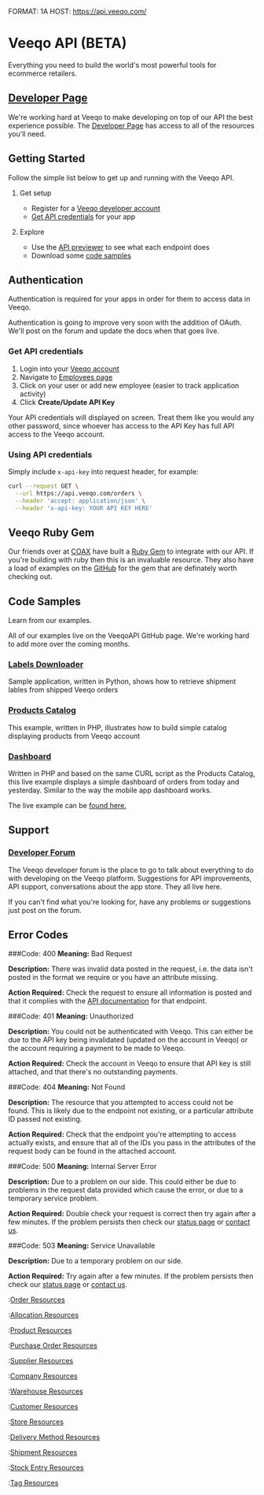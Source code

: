 FORMAT: 1A
HOST: https://api.veeqo.com/

# Veeqo API (BETA)

Everything you need to build the world's most powerful tools for ecommerce retailers.

## [Developer Page](https://developer.veeqo.com)

We're working hard at Veeqo to make developing on top of our API the best experience possible. 
The [Developer Page](https://developer.veeqo.com) has access to all of the resources you'll need.

## Getting Started

Follow the simple list below to get up and running with the Veeqo API.

1. Get setup
    * Register for a [Veeqo developer account](https://goo.gl/forms/mmGTgzadLvQVS6ml2)
    * [Get API credentials](/#introduction/authentication) for your app

2. Explore
    * Use the [API previewer](/#reference/orders) to see what each endpoint does
    * Download some [code samples](/#introduction/code-samples)

## Authentication

Authentication is required for your apps in order for them to access data in Veeqo.

Authentication is going to improve very soon with the addition of OAuth. We'll post 
on the forum and update the docs when that goes live. 

### Get API credentials

1. Login into your [Veeqo account](https://app.veeqo.com/login)
2. Navigate to [Employees page](https://app.veeqo.com/employees)
3. Click on your user or add new employee (easier to track application activity)
4. Click **Create/Update API Key**

Your API credentials will displayed on screen. Treat them like you would
any other password, since whoever has access to the API Key has full API access
to the Veeqo account.

### Using API credentials

Simply include `x-api-key` into request header, for example:

```bash
curl --request GET \
  --url https://api.veeqo.com/orders \
  --header 'accept: application/json' \
  --header 'x-api-key: YOUR API KEY HERE'
```
## Veeqo Ruby Gem
Our friends over at [COAX](https://coaxsoft.com/) have built a 
[Ruby Gem](https://github.com/coaxsoft/veeqo_api_ruby)
to integrate with our API. If you're building with ruby then this
is an invaluable resource. They also have a load of examples on the
[GitHub](https://github.com/coaxsoft/veeqo_api_ruby/tree/master/examples)
for the gem that are definately worth checking out.

## Code Samples

Learn from our examples.

All of our examples live on the VeeqoAPI GitHub page. We're working hard to add 
more over the coming months.

### [Labels Downloader](https://github.com/VeeqoAPI/shipment-label-downloader)

Sample application, written in Python, shows how to retrieve shipment lables
from shipped Veeqo orders 

### [Products Catalog](https://github.com/VeeqoAPI/products-list)

This example, written in PHP, illustrates how to build simple catalog
displaying products from Veeqo account

### [Dashboard](https://github.com/VeeqoAPI/dashboard)

Written in PHP and based on the same CURL script as the Products Catalog, 
this live example displays a simple dashboard of orders from today and yesterday.
Similar to the way the mobile app dashboard works. 

The live example can be [found here.](https://veeqo-dashboard.herokuapp.com/)

## Support

### [Developer Forum](https://developer-forum.veeqo.com/)

The Veeqo developer forum is the place to go to talk about everything to do with developing on the Veeqo platform.
Suggestions for API improvements, API support, conversations about the app store. They all live here.

If you can't find what you're looking for, have any problems or suggestions just post on the forum.

## Error Codes

###Code: 400
__Meaning:__ Bad Request

__Description:__ There was invalid data posted in the request, i.e. the data isn't posted in the format we require or you have an attribute missing.

__Action Required:__ Check the request to ensure all information is posted and that it complies with the [API documentation](https://developer.veeqo.com/docs) for that endpoint.

###Code: 401
__Meaning:__ Unauthorized

__Description:__ You could not be authenticated with Veeqo. This can either be due to the API key being invalidated (updated on the account in Veeqo) or the account requiring a payment to be made to Veeqo.

__Action Required:__ Check the account in Veeqo to ensure that API key is still attached, and that there's no outstanding payments.

###Code: 404
__Meaning:__ Not Found

__Description:__ The resource that you attempted to access could not be found. This is likely due to the endpoint not existing, or a particular attribute ID passed not existing.

__Action Required:__ Check that the endpoint you're attempting to access actually exists, and ensure that all of the IDs you pass in the attributes of the request body can be found in the attached account.

###Code: 500
__Meaning:__ Internal Server Error

__Description:__ Due to a problem on our side. This could either be due to problems in the request data provided which cause the error, or due to a temporary service problem.

__Action Required:__ Double check your request is correct then try again after a few minutes. If the problem persists then check our [status page](http://status.veeqo.com) or [contact us](mailto:helpme@veeqo.com).

###Code: 503
__Meaning:__ Service Unavailable

__Description:__ Due to a temporary problem on our side.

__Action Required:__ Try again after a few minutes. If the problem persists then check our [status page](http://status.veeqo.com) or [contact us](mailto:helpme@veeqo.com).


:[Order Resources](resources/orders.md)

:[Allocation Resources](resources/allocations.md)

:[Product Resources](resources/products.md)

:[Purchase Order Resources](resources/purchase_orders.md)

:[Supplier Resources](resources/suppliers.md)

:[Company Resources](resources/company.md)

:[Warehouse Resources](resources/warehouses.md)

:[Customer Resources](resources/customers.md)

:[Store Resources](resources/stores.md)

:[Delivery Method Resources](resources/delivery_methods.md)

:[Shipment Resources](resources/shipments.md)

:[Stock Entry Resources](resources/stock_entries.md)

:[Tag Resources](resources/tags.md)
